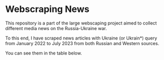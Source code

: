 # Webscraping News

This repository is a part of the large webscaping project aimed to collect different media news on the Russia-Ukraine war. 

To this end, I have scraped news articles with Ukraine (or Ukrain*) query from January 2022 to July 2023 from both Russian and Western sources. 

You can see them in the table below.


